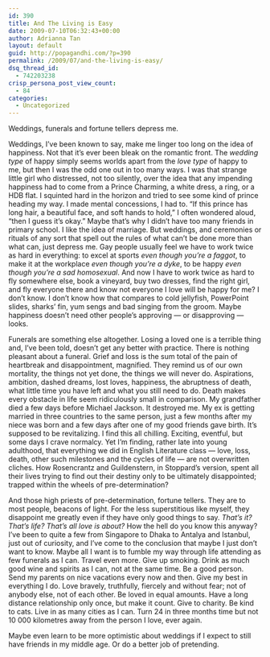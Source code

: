 ```yaml
---
id: 390
title: And The Living is Easy
date: 2009-07-10T06:32:43+00:00
author: Adrianna Tan
layout: default
guid: http://popagandhi.com/?p=390
permalink: /2009/07/and-the-living-is-easy/
dsq_thread_id:
  - 742203238
crisp_persona_post_view_count:
  - 84
categories:
  - Uncategorized
---
```

Weddings, funerals and fortune tellers depress me.

Weddings, I’ve been known to say, make me linger too long on the idea of happiness. Not that it’s ever been bleak on the romantic front. The _wedding type_ of happy simply seems worlds apart from the _love type_ of happy to me, but then I was the odd one out in too many ways. I was that strange little girl who distressed, not too silently, over the idea that any impending happiness had to come from a Prince Charming, a white dress, a ring, or a HDB flat. I squinted hard in the horizon and tried to see some kind of prince heading my way. I made mental concessions, I had to. “If this prince has long hair, a beautiful face, and soft hands to hold,” I often wondered aloud, “then I guess it’s okay.” Maybe that’s why I didn’t have too many friends in primary school. I like the idea of marriage. But weddings, and ceremonies or rituals of any sort that spell out the rules of what can’t be done more than what can, just depress me. Gay people usually feel we have to work twice as hard in everything: to excel at sports _even though you’re a faggot_, to make it at the workplace _even though you’re a dyke_, to be happy _even though you’re a sad homosexual_. And now I have to work twice as hard to fly somewhere else, book a vineyard, buy two dresses, find the right girl, and fly everyone there and know not everyone I love will be happy for me? I don’t know. I don’t know how that compares to cold jellyfish, PowerPoint slides, sharks’ fin, yum sengs and bad singing from the groom. Maybe happiness doesn’t need other people’s approving — or disapproving — looks.

Funerals are something else altogether. Losing a loved one is a terrible thing and, I’ve been told, doesn’t get any better with practice. There is nothing pleasant about a funeral. Grief and loss is the sum total of the pain of heartbreak and disappointment, magnified. They remind us of our own mortality, the things not yet done, the things we will never do. Aspirations, ambition, dashed dreams, lost loves, happiness, the abruptness of death, what little time you have left and what you still need to do. Death makes every obstacle in life seem ridiculously small in comparison. My grandfather died a few days before Michael Jackson. It destroyed me. My ex is getting married in three countries to the same person, just a few months after my niece was born and a few days after one of my good friends gave birth. It’s supposed to be revitalizing. I find this all chilling. Exciting, eventful, but some days I crave normalcy. Yet I’m finding, rather late into young adulthood, that everything we did in English Literature class — love, loss, death, other such milestones and the cycles of life — are not overwritten cliches. How Rosencrantz and Guildenstern, in Stoppard’s version, spent all their lives trying to find out their destiny only to be ultimately disappointed; trapped within the wheels of pre-determination?

And those high priests of pre-determination, fortune tellers. They are to most people, beacons of light. For the less superstitious like myself, they disappoint me greatly even if they have only good things to say. _That’s it? That’s life? That’s all love is about?_ How the hell do you know this anyway? I’ve been to quite a few from Singapore to Dhaka to Antalya and Istanbul, just out of curiosity, and I’ve come to the conclusion that maybe I just don’t want to know. Maybe all I want is to fumble my way through life attending as few funerals as I can. Travel even more. Give up smoking. Drink as much good wine and spirits as I can, not at the same time. Be a good person. Send my parents on nice vacations every now and then. Give my best in everything I do. Love bravely, truthfully, fiercely and without fear; not of anybody else, not of each other. Be loved in equal amounts. Have a long distance relationship only once, but make it count. Give to charity. Be kind to cats. Live in as many cities as I can. Turn 24 in three months time but not 10 000 kilometres away from the person I love, ever again.

Maybe even learn to be more optimistic about weddings if I expect to still have friends in my middle age. Or do a better job of pretending.
